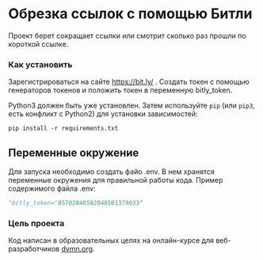 # Обрезка ссылок с помощью Битли

Проект берет сокращает ссылки или смотрит сколько раз прошли по короткой ссылке.

### Как установить

Зарегистрироваться на сайте https://bit.ly/ . Создать токен с помощью генераторов токенов и положить токен в переменную bitly_token.

Python3 должен быть уже установлен. 
Затем используйте `pip` (или `pip3`, есть конфликт с Python2) для установки зависимостей:
```
pip install -r requirements.txt
```
## Переменные окружение
Для запуска необходимо создать файо .env. В нем хранятся переменные окружения для правильной работы кода. Пример содержимого файла .env:
```python
"bitly_token="85702846582048501379033"
```
### Цель проекта

Код написан в образовательных целях на онлайн-курсе для веб-разработчиков [dvmn.org](https://dvmn.org/).
